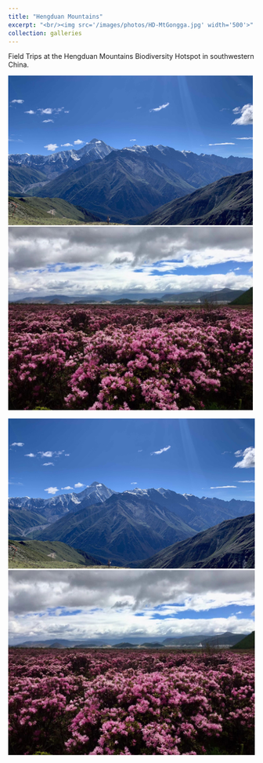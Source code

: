 ```yaml
---
title: "Hengduan Mountains"
excerpt: "<br/><img src='/images/photos/HD-MtGongga.jpg' width='500'>"
collection: galleries
---
```



Field Trips at the Hengduan Mountains Biodiversity Hotspot in southwestern China.

<!--
![Mt. Gongga - the highest peak at Hengduan Mountains](/images/photos/HD-MtGongga.jpg)
![Rhododendron blooming at Shangri-La](/images/photos/HD-Shangri-La.jpg)
-->

<p float="left">
  <img src="/images/photos/HD-MtGongga.jpg" width="500" />
  <img src="/images/photos/HD-Shangri-La.jpg" width="500" />
</p>

<div class="container" style="width: 100%;">
 <div class="theme-table-image col-sm-6">
   <img src="/images/photos/HD-MtGongga.jpg">
 </div>
 <div class="theme-table-image col-sm-6">
   <img src="/images/photos/HD-Shangri-La.jpg">
 </div>
</div>
